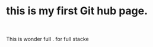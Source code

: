 <!doctype html>
<html>
  <body>
    <h1> this is my first Git hub page.</h1>
    <br>
    <p> This is wonder full . for full stacke</p>
  </body>
</html>
